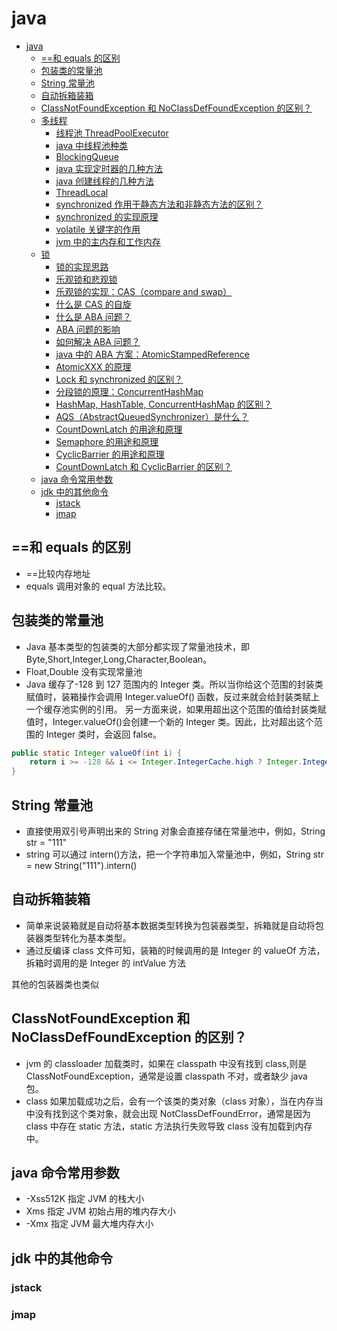 # java

<!-- @import "[TOC]" {cmd="toc" depthFrom=1 depthTo=6 orderedList=false} -->

<!-- code_chunk_output -->

- [java](#java)
  - [==和 equals 的区别](#和-equals-的区别)
  - [包装类的常量池](#包装类的常量池)
  - [String 常量池](#string-常量池)
  - [自动拆箱装箱](#自动拆箱装箱)
  - [ClassNotFoundException 和 NoClassDefFoundException 的区别？](#classnotfoundexception-和-noclassdeffoundexception-的区别)
  - [多线程](#多线程)
    - [线程池 ThreadPoolExecutor](#线程池-threadpoolexecutor)
    - [java 中线程池种类](#java-中线程池种类)
    - [BlockingQueue](#blockingqueue)
    - [java 实现定时器的几种方法](#java-实现定时器的几种方法)
    - [java 创建线程的几种方法](#java-创建线程的几种方法)
    - [ThreadLocal](#threadlocal)
    - [synchronized 作用于静态方法和非静态方法的区别？](#synchronized-作用于静态方法和非静态方法的区别)
    - [synchronized 的实现原理](#synchronized-的实现原理)
    - [volatile 关键字的作用](#volatile-关键字的作用)
    - [jvm 中的主内存和工作内存](#jvm-中的主内存和工作内存)
  - [锁](#锁)
    - [锁的实现思路](#锁的实现思路)
    - [乐观锁和悲观锁](#乐观锁和悲观锁)
    - [乐观锁的实现：CAS（compare and swap）](#乐观锁的实现cascompare-and-swap)
    - [什么是 CAS 的自旋](#什么是-cas-的自旋)
    - [什么是 ABA 问题？](#什么是-aba-问题)
    - [ABA 问题的影响](#aba-问题的影响)
    - [如何解决 ABA 问题？](#如何解决-aba-问题)
    - [java 中的 ABA 方案：AtomicStampedReference](#java-中的-aba-方案atomicstampedreference)
    - [AtomicXXX 的原理](#atomicxxx-的原理)
    - [Lock 和 synchronized 的区别？](#lock-和-synchronized-的区别)
    - [分段锁的原理：ConcurrentHashMap](#分段锁的原理concurrenthashmap)
    - [HashMap, HashTable, ConcurrentHashMap 的区别？](#hashmap-hashtable-concurrenthashmap-的区别)
    - [AQS（AbstractQueuedSynchronizer）是什么？](#aqsabstractqueuedsynchronizer是什么)
    - [CountDownLatch 的用途和原理](#countdownlatch-的用途和原理)
    - [Semaphore 的用途和原理](#semaphore-的用途和原理)
    - [CyclicBarrier 的用途和原理](#cyclicbarrier-的用途和原理)
    - [CountDownLatch 和 CyclicBarrier 的区别？](#countdownlatch-和-cyclicbarrier-的区别)
  - [java 命令常用参数](#java-命令常用参数)
  - [jdk 中的其他命令](#jdk-中的其他命令)
    - [jstack](#jstack)
    - [jmap](#jmap)

<!-- /code_chunk_output -->

## ==和 equals 的区别

- ==比较内存地址
- equals 调用对象的 equal 方法比较。

## 包装类的常量池

- Java 基本类型的包装类的大部分都实现了常量池技术，即 Byte,Short,Integer,Long,Character,Boolean。
- Float,Double 没有实现常量池
- Java 缓存了-128 到 127 范围内的 Integer 类。所以当你给这个范围的封装类赋值时，装箱操作会调用 Integer.valueOf() 函数，反过来就会给封装类赋上一个缓存池实例的引用。
  另一方面来说，如果用超出这个范围的值给封装类赋值时，Integer.valueOf()会创建一个新的 Integer 类。因此，比对超出这个范围的 Integer 类时，会返回 false。

```java
public static Integer valueOf(int i) {
    return i >= -128 && i <= Integer.IntegerCache.high ? Integer.IntegerCache.cache[i + 128] : new Integer(i);
}
```

## String 常量池

- 直接使用双引号声明出来的 String 对象会直接存储在常量池中，例如，String str = "111"
- string 可以通过 intern()方法，把一个字符串加入常量池中，例如，String str = new String("111").intern()

## 自动拆箱装箱

- 简单来说装箱就是自动将基本数据类型转换为包装器类型，拆箱就是自动将包装器类型转化为基本类型。
- 通过反编译 class 文件可知，装箱的时候调用的是 Integer 的 valueOf 方法，拆箱时调用的是 Integer 的 intValue 方法

其他的包装器类也类似

## ClassNotFoundException 和 NoClassDefFoundException 的区别？

- jvm 的 classloader 加载类时，如果在 classpath 中没有找到 class,则是 ClassNotFoundException，通常是设置 classpath 不对，或者缺少 java 包。
- class 如果加载成功之后，会有一个该类的类对象（class 对象），当在内存当中没有找到这个类对象，就会出现 NotClassDefFoundError，通常是因为 class 中存在 static 方法，static 方法执行失败导致 class 没有加载到内存中。

## java 命令常用参数

- -Xss512K 指定 JVM 的栈大小
- Xms 指定 JVM 初始占用的堆内存大小
- -Xmx 指定 JVM 最大堆内存大小

## jdk 中的其他命令

### jstack

### jmap
